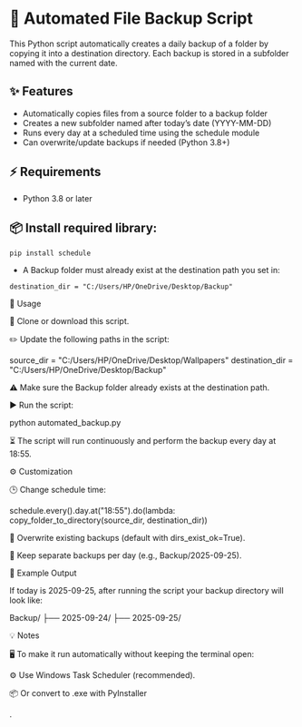 # 💾 Automated File Backup Script
This Python script automatically creates a daily backup of a folder by copying it into a destination directory. Each backup is stored in a subfolder named with the current date.

## ✨ Features
- Automatically copies files from a source folder to a backup folder
- Creates a new subfolder named after today’s date (YYYY-MM-DD)
- Runs every day at a scheduled time using the schedule module
- Can overwrite/update backups if needed (Python 3.8+)

## ⚡ Requirements
- Python 3.8 or later

## 📦 Install required library:
```
pip install schedule
```
- A Backup folder must already exist at the destination path you set in:
```
destination_dir = "C:/Users/HP/OneDrive/Desktop/Backup"
```
🚀 Usage

🔧 Clone or download this script.

✏️ Update the following paths in the script:

source_dir = "C:/Users/HP/OneDrive/Desktop/Wallpapers"
destination_dir = "C:/Users/HP/OneDrive/Desktop/Backup"


⚠️ Make sure the Backup folder already exists at the destination path.

▶️ Run the script:

python automated_backup.py


⏳ The script will run continuously and perform the backup every day at 18:55.

⚙️ Customization

🕒 Change schedule time:

schedule.every().day.at("18:55").do(lambda: copy_folder_to_directory(source_dir, destination_dir))


🔄 Overwrite existing backups (default with dirs_exist_ok=True).

📂 Keep separate backups per day (e.g., Backup/2025-09-25).

📂 Example Output

If today is 2025-09-25, after running the script your backup directory will look like:

Backup/
 ├── 2025-09-24/
 ├── 2025-09-25/

💡 Notes

🖥️ To make it run automatically without keeping the terminal open:

⚙️ Use Windows Task Scheduler (recommended).

📦 Or convert to .exe with PyInstaller

.




